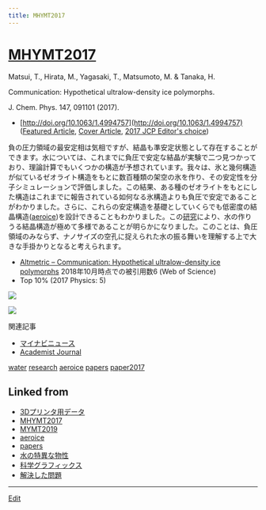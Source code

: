 ```yaml
---
title: MHYMT2017
---
```

# [MHYMT2017](/MHYMT2017)

Matsui, T., Hirata, M., Yagasaki, T., Matsumoto, M. & Tanaka, H.

Communication: Hypothetical ultralow-density ice polymorphs.

J. Chem. Phys. 147, 091101 (2017).


* [http://doi.org/10.1063/1.4994757](http://doi.org/10.1063/1.4994757) ([Featured Article](https://aip.scitation.org/topic/collections/featured?SeriesKey=jcp), [Cover Article](https://aip.scitation.org/toc/jcp/147/9?expanded=147), [2017 JCP Editor's choice](https://scitationinfo.org/p/1XPS-857/jcp-editors-choice-2017))

負の圧力領域の最安定相は気相ですが、結晶も準安定状態として存在することができます。水については、これまでに負圧で安定な結晶が実験で二つ見つかっており、理論計算でもいくつかの構造が予想されています。我々は、氷と幾何構造が似ているゼオライト構造をもとに数百種類の架空の氷を作り、その安定性を分子シミュレーションで評価しました。この結果、ある種のゼオライトをもとにした構造はこれまでに報告されている如何なる氷構造よりも負圧で安定であることがわかりました。さらに、これらの安定構造を基礎としていくらでも低密度の結晶構造([aeroice](/aeroice))を設計できることもわかりました。この[研究](/研究)により、水の作りうる結晶構造が極めて多様であることが明らかになりました。このことは、負圧領域のみならず、ナノサイズの空孔に捉えられた水の振る舞いを理解する上で大きな手掛かりとなると考えられます。


* [Altmetric – Communication: Hypothetical ultralow-density ice polymorphs](https://www.altmetric.com/details/24826399/news)
2018年10月時点での被引用数6 (Web of Science)
* Top 10% (2017 Physics: 5)

![](https://farm5.staticflickr.com/4412/36410729630_a507962355_z_d.jpg)

![](https://aip.scitation.org/na101/home/literatum/publisher/aip/journals/content/jcp/2017/jcp.2017.147.issue-9/jcp.2017.147.issue-9/20170901-01/jcp.2017.147.issue-9.cover.jpg)



関連記事


* [マイナビニュース](https://news.mynavi.jp/article/20170913-a135/)
* [Academist Journal](https://academist-cf.com/journal/?p=5959)



[water](/water) [research](/research) [aeroice](/aeroice) [papers](/papers) [paper2017](/paper2017)



## Linked from

* [3Dプリンタ用データ](/3Dプリンタ用データ)
* [MHYMT2017](/MHYMT2017)
* [MYMT2019](/MYMT2019)
* [aeroice](/aeroice)
* [papers](/papers)
* [水の特異な物性](/水の特異な物性)
* [科学グラフィックス](/科学グラフィックス)
* [解決した問題](/解決した問題)


----
[Edit](https://github.com/vitroid/vitroid.github.io/edit/master/MD/MHYMT2017.md)
